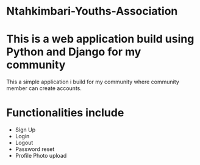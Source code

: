 # Ntahkimbari-Youths-Association

# This is a web application build using Python and Django for my community 

This a simple application i build for my community 
where community member can create accounts.
# Functionalities include 
- Sign Up 
- Login
- Logout 
- Password reset
- Profile Photo upload  
